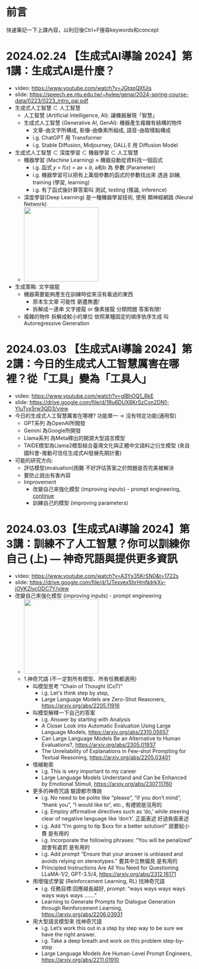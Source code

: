 # 前言
快速筆記一下上課內容，以利日後Ctrl+F搜尋keywords和concept

# 2024.02.24 【生成式AI導論 2024】第1講：生成式AI是什麼？ 
- video: https://www.youtube.com/watch?v=JGtqpQXfJis
- slide: https://speech.ee.ntu.edu.tw/~hylee/genai/2024-spring-course-data/0223/0223_intro_gai.pdf
- 生成式人工智慧 ⊂ 人工智慧
  - 人工智慧 (Artificial Intelligence, AI): 讓機器展現「智慧」
  - 生成式人工智慧 (Generative AI, GenAI): 機器產生複雜有結構的物件
    - 文章-由文字所構成, 影像-由像素所組成, 語音-由取樣點構成
    - i.g. ChatGPT 用 Transformer
    - i.g. Stable Diffusion, Midjourney, DALL·E 用 Diffusion Model
- 生成式人工智慧 ⊂ 深度學習 ⊂ 機器學習 ⊂ 人工智慧
  - 機器學習 (Machine Learning) ≈ 機器自動從資料找一個函式
    - i.g. 函式 𝑦 = 𝑓(𝑥) = 𝑎𝑥 + 𝑏, a和b 為 參數 (Parameter)
    - i.g. 機器學習可以把有上萬個參數的函式的參數找出來 透過 訓練, training (學習, learning)
    - i.g. 有了函式後計算答案叫 測試, testing (推論, inference)
  - 深度學習(Deep Learning) 是一種機器學習技術, 使用 類神經網路 (Neural Network)
  - <img src="https://i.imgur.com/QTlrJ3k.png" height=200/>
- 生成策略: 文字接龍 
  - 機器需要能夠產生在訓練時從來沒有看過的東西
    - 原本生文章 可能性 窮盡無盡!
    - 拆解成一連串 文字接龍 or 像素接龍 分類問題 答案有限!
  - 複雜的物件 拆解成較小的單位 依照某種固定的順序依序生成 叫Autoregressive Generation

# 2024.03.03 【生成式AI導論 2024】第2講：今日的生成式人工智慧厲害在哪裡？從「工具」變為「工具人」 
- video: https://www.youtube.com/watch?v=glBhOQ1_RkE
- slide: https://drive.google.com/file/d/1Ru6DUX8KrSzCvn2DN1-YluTyx5rw3QD3/view
- 今日的生成式人工智慧厲害在哪裡? 功能單一 -> 沒有特定功能(通用型)
  - GPT系列 為OpenAI所開發
  - Gemini 為Google所開發
  - Llama系列 為Meta釋出的開源大型語言模型
  - TAIDE模型為Llama2模型結合臺灣文化與正體中文語料之衍生模型 (來自國科會-推動可信任生成式AI發展先期計畫)
- 可能的研究方向:
  - 評估模型(evaluation)困難 不好評估答案之於問題是否完美被解決
  - 要防止說出有害內容
  - Improvement
    - 改變自己來強化模型 (improving inputs) - prompt engineering, [continue](https://github.com/shannon112/MareepLearning/blob/master/GenerativeAI_Notes.md#20240303-%E7%94%9F%E6%88%90%E5%BC%8Fai%E5%B0%8E%E8%AB%96-2024%E7%AC%AC2%E8%AC%9B%E4%BB%8A%E6%97%A5%E7%9A%84%E7%94%9F%E6%88%90%E5%BC%8F%E4%BA%BA%E5%B7%A5%E6%99%BA%E6%85%A7%E5%8E%B2%E5%AE%B3%E5%9C%A8%E5%93%AA%E8%A3%A1%E5%BE%9E%E5%B7%A5%E5%85%B7%E8%AE%8A%E7%82%BA%E5%B7%A5%E5%85%B7%E4%BA%BA)
    - 訓練自己的模型 (improving parameters)

# 2024.03.03【生成式AI導論 2024】第3講：訓練不了人工智慧？你可以訓練你自己 (上) — 神奇咒語與提供更多資訊 
- video: https://www.youtube.com/watch?v=A3Yx35KrSN0&t=1722s
- slide: https://drive.google.com/file/d/1JTexyex5hrHmNdrkXy-jOVKZlycODC7Y/view
- 改變自己來強化模型 (improving inputs) - prompt engineering
  - <img src="https://i.imgur.com/EekRhP4.png" height=200>
  - 1.神奇咒語 (不一定對所有模型、所有任務都適用)
    - 叫模型思考 "Chain of Thought (CoT)"
      - i.g. Let's think step by step, 
      - Large Language Models are Zero-Shot Reasoners, https://arxiv.org/abs/2205.11916
    - 叫模型解釋一下自己的答案
      - i.g. Answer by starting with Analysis 
      - A Closer Look into Automatic Evaluation Using Large Language Models, https://arxiv.org/abs/2310.05657
      - Can Large Language Models Be an Alternative to Human Evaluations?, https://arxiv.org/abs/2305.01937
      - The Unreliability of Explanations in Few-shot Prompting for Textual Reasoning, https://arxiv.org/abs/2205.03401
    - 情緒勒索
      - i.g. This is very important to my career 
      - Large Language Models Understand and Can be Enhanced by Emotional Stimuli, https://arxiv.org/abs/2307.11760
    - 更多的神奇咒語 驗證都市傳說
      - i.g. No need to be polite like “please”, “if you don’t mind”, “thank you”, “I would like to”, etc., 有禮貌是沒用的
      - i.g. Employ affirmative directives such as ‘do,’ while steering clear of negative language like ‘don’t’. 正面表述 好過負面表述
      - i.g. Add “I’m going to tip $xxx for a better solution!” 說要給小費 是有用的
      - i.g. Incorporate the following phrases: “You will be penalized” 說會有處罰 是有用的
      - i.g. Add prompt “Ensure that your answer is unbiased and avoids relying on stereotypes.” 要其中立無偏見 是有用的
      - Principled Instructions Are All You Need for Questioning LLaMA-1/2, GPT-3.5/4, https://arxiv.org/abs/2312.16171
    - 用增強式學習 (Reinforcement Learning, RL) 找神奇咒語
      - i.g. 任務目標:回應越長越好, prompt: “ways ways ways ways ways ways ways .......”
      - Learning to Generate Prompts for Dialogue Generation through Reinforcement Learning, https://arxiv.org/abs/2206.03931
    - 用大型語言模型來 找神奇咒語
      - i.g. Let’s work this out in a step by step way to be sure we have the right answer. 
      - i.g. Take a deep breath and work on this problem step-by-step  
      - Large Language Models Are Human-Level Prompt Engineers, https://arxiv.org/abs/2211.01910
